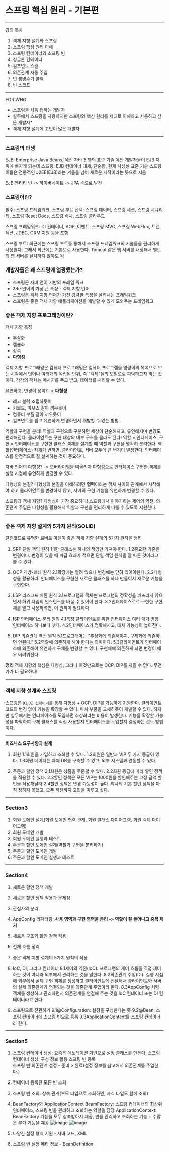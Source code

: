 # 스프링 핵심 원리 - 기본편
---
강의 목차
1. 객체 지향 설계와 스프링
2. 스프링 핵심 원리 이해
3. 스프링 컨테이너와 스프링 빈
4. 싱글톤 컨테이너
5. 컴포넌트 스캔
6. 의존관계 자동 주입
7. 빈 생명주기 콜백
8. 빈 스코프

---
FOR WHO
* 스프링을 처음 접하는 개발자
* 실무에서 스프링을 사용하지만 스프링의 핵심 원리를 제대로 이해하고 사용하고 싶은 개발자*
* 객체 지향 설계에 고민이 많은 개발자

---
### 스프링의 탄생
EJB: Enterprise Java Beans, 예전 자바 진영의 표준 기술
예전 개발자들이 EJB 지옥에 빠지게 되는데
스프링: EJB 컨테이너 대체, 단순함, 현재 사싱실 표준 기술
스프링 이름은 전통적인 J2EE(EJB)라는 겨울을 넘어 새로운 시작이라는 뜻으로 지음

EJB 엔티티 빈 -> 하이버네이트 -> JPA 순으로 발전

### 스프링이란?
필수: 스프링 프레임워크, 스프링 부트
선택: 스프링 데이터, 스프링 세션, 스프링 시큐리티, 스프링 Reset Docs, 스프링 배치,  스프링 클라우드

스프링 프레임워크: 
DI 컨테이너, AOP, 이벤트, 스프링 MVC, 스프링 WebFlux, 트랜잭션, JDBC, ORM 지원 등을 포함


스프링 부트:
최근에는 스프링 부트를 통해서 스프링 프레임워크의 기술들을 편리하게 사용한다.
그래서 최근에는 기본으로 사용한다.
Tomcat 같은 웹 서버를 내장해서 별도의 웹 서버를 설치하지 않아도 됨

### 개발자들은 왜 스프링에 열광했는가?
* 스프링은 자바 언어 기반의 프레임 워크
* 자바 언어의 가장 큰 특징 - 객체 지향 언어
* 스프링은 객체 지향 언어가 가진 강력한 특징을 살려내는 프레임워크
* 스프링은 좋은 객체 지향 애플리케이션을 개발할 수 있게 도와주는 프레임워크

### 좋은 객체 지향 프로그래밍이란?
객체 지향 특징
* 추상화
* 캡슐화
* 상속
* **다형성**

객체 지향 프로그래밍은 컴퓨터 프로그래밍은 컴퓨터 프로그램을 명령어의 목록으로 보는 시각에서 벗어나 여러개의 독립된 단위, 즉 "객체"들의 모임으로 파악하고자 하는 것이다. 각각의 객체는 메시지를 주고 받고, 데이터를 처리할 수 있다.

유연하고, 변경이 용이? -> **다형성**
* 레고 블럭 조립하듯이
* 키보드, 마우스 갈아 끼우듯이
* 컴퓨터 부품 갈아 끼우듯이
* 컴포넌트를 쉽고 유연하게 변경하면서 개발할 수 있는 방법

역할과 구현을 분리!
역할과 구현으로 구분하면 세상이 단순해지고, 유연해지며 변경도 편리해진다. 클라이언트는 구현 대상의 내부 구조를 몰라도 된다!
역할 = 인터페이스, 구현 = 인터페이스를 구현한 클래스
객체를 설계할 때 역할과 구현을 명확히 분리한다.
역할(인터페이스) 자체가 변하면, 클라이언트, 서버 모두에 큰 변경이 발생한다.
인터페이스를 안정적으로 잘 설계하는 것이 중요하다.

자바 언어의 다형성? -> 오버라이딩을 떠올리자
다형성으로 인터페이스 구현한 객체를 실행 시점에 유연하게 변경할 수 있다.

다형성의 본질? 다형성의 본질을 이해하려면 **협력**이라는 객체 사이의 관계에서 시작해야 하고 클라이언트를 변경하지 않고, 서버의 구현 기능을 유연하게 변경할 수 있다.

스프링과 객체 지향?
다형성이 가장 중요하다!
스프링에서 이야기하는 제어의 역전, 의존관계 주입은 다형성을 활용해서 역할과 구현을 편리하게 다룰 수 있도록 지원한다.

---
### 좋은 객체 지향 설계의 5가지 원칙(SOLID)
클린코드로 유명한 로버트 마틴이 좋은 객체 지향 설계의 5가지 원칙을 정리

1. SRP 단일 책임 원칙
1.1한 클래스는 하나의 책임만 가져야 한다.
1.2중요한 기준은 변경이다. 변경이 있을 때 파급 효과가 적으면 단일 책임 원칙을 잘 따른 것이라고 볼 수 있다.

2. OCP 개방-폐쇄 원칙
2.1확장에는 열려 있으나 변경에는 닫혀 있어야한다.
2.2다형성을 활용하라. 인터페이스를 구현한 새로운 클래스를 하나 만들어서 새로운 기능을 구현한다.

3. LSP 리스코프 치환 원칙
3.1프로그램의 객체는 프로그램의 정확성을 깨뜨리지 않으면서 하위 타입의 인스턴스를 바꿀 수 있어야 한다.
3.2인터페이스르르 구현한 구현체를 믿고 사용하려면, 이 원칙이 필요하다

4. ISP 인터페이스 분리 원칙
4.1특정 클라이언트를 위한 인터페이스 여러 개가 범용 인터페이스 하나보다 낫다.
4.2인터페이스가 명확해지고, 대체 가능성이 높아진다.

5. DIP 의존관계 역전 원칙
5.1프로그래머는 "추상화에 의존해야지, 구체화에 의존하면 안된다."
5.2역할에 의존하게 해야 한다는 의미이다.
5.3클라이언트가 인터페이스에 의존해야 유연하게 구체를 변경할 수 있다. 구현체에 의존하게 되면 변경이 매우 어려워진다.

**정리**
객체 지향의 핵심은 다형성, 그러나 이것만으로는 OCP, DIP를 지킬 수 없다. 무언가가 더 필요하다!

---
### 객체 지향 설계와 스프링
스프링은 `DI`,`DI 컨테이너`를 통해 다형성 + OCP, DIP를 가능하게 지원한다.
클라이언트 코드의 변경 없이 기능을 확장할 수 있다.
마치 부품을 교체하듯이 개발할 수 있다.
하지만 실무에서는 인터페이스를 도입하면 추상화라는 비용이 발생한다. 기능을 확장할 가능성을 파악하여 구체 클래스를 직접 사용할지 인터페이스를 도입할지 결정하는 것도 방법이다.

---
**비즈니스 요구사항과 설계**
1. 회원
1.1회원을 가입하고 조회할 수 있다.
1.2회원은 일반과 VIP 두 가지 등급이 있다.
1.3회원 데이터는 자체 DB를 구축할 수 있고, 외부 시스템과 연동할 수 있다.
  
2. 주문과 할인 정책
2.1회원은 상품을 주문할 수 있다.
2.2회원 등급에 따라 할인 정책을 적용할 수 있다.
2.3할인 정책은 모든 VIP는 1000원을 할인해주는 고정 금액 할인을 적용해달라
2.4할인 정책은 변경 가능성이 높다. 회사의 기본 할인 정책을 아직 정하지 못했고, 오픈 직전까지 고민을 미루고 싶다.

---
### Section3
1. 회원 도메인 설계(회원 도메인 협력 관계, 회원 클래스 다이어그램, 회원 객체 다이어그램)
2. 회원 도메인 개발
3. 회원 도메인 실행과 테스트
4. 주문과 할인 도메인 설계(역할과 구현을 분리하기)
5. 주문과 할인 도메인 개발
6. 주문과 할인 도메인 실행과 테스트
---
### Section4
1. 새로운 할인 정책 개발

2. 새로운 할인 정책 적용과 문제점

3. 관심사의 분리

4. AppConfig 리팩터링: **사용 영역과 구현 영역을 분리 -> 역할이 잘 들어나고 중복 제거**

5. 새로운 구조와 할인 정책 적용

6. 전체 흐름 정리

7. 좋은 객체 지향 설계의 5가지 원칙의 적용

8. IoC, DI, 그리고 컨테이너
8.1제어의 역전(IoC): 프로그램의 제어 흐름을 직접 제어하는 것이 아니라 외부에서 관리하는 것을 말한다.
8.2의존관계 주입(DI): 실행 시점에 외부에서 실제 구현 객체를 생성하고 클라이언트에 전달해서 클라이언트와 서버의 실제 의존관계가 연결되는 것을 의존관계 주입이라 한다.
8.3AppConfig 처럼 객체를 생성하고 관리하면서 의존관계를 연결해 주는 것을 IoC 컨테이너 또는 DI 컨테이너라고 한다.

9. 스프링으로 전환하기
9.1@Configuration: 설정을 구성한다는 뜻
9.2@Bean: 스프링 컨테이너에 스프링 빈으로 등록
9.3ApplicationContext를 스프링 컨테이너라 한다.

---
### Section5
1. 스프링 컨테이너 생성: 요즘은 애노테이션 기반으로 설정 클래스를 만든다.
스프링 컨테이너 생성: 구성 정보 활용
스프링 빈 등록  
스프링 빈 의존관계 설정 - 준비 > 완료(설정 정보를 참고해서 의존관계를 주입한다.)

2. 컨테이너 등록된 모든 빈 조회

3. 스프링 빈 조회: 상속 관계(부모 타입으로 조회하면, 자식 타입도 함께 조회)

4. BeanFactory와 ApplicationContext
BeamFactory: 스프링 컨테이너의 최상위 인터페이스, 스프링 빈을 관리하고 조회하는 역할을 담당
ApplicationContext: BeanFactory 기능을 모두 상속받아서 제공, 빈을 관리하고 조회하는 기능 + 수많은 부가 기능을 제공
![image](https://github.com/user-attachments/assets/fb19d8d1-06b8-43f7-9bef-78e1696a7cea)
![image](https://github.com/user-attachments/assets/025910f0-d1a8-4803-9514-53ef9793ebcd)

5. 다양한 설정 형식 지원 - 자바 코드, XML

6. 스프링 빈 설정 메타 정보 - BeanDefinition

